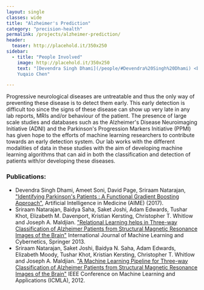 ```yaml
---
layout: single
classes: wide
title: "Alzheimer's Prediction"
category: "precision-health"
permalink: /projects/alzheimer-prediction/
header:
  teaser: http://placehold.it/350x250
sidebar:
  - title: "People Involved"
    image: http://placehold.it/350x250
    text: "[Devendra Singh Dhami](/people/#Devendra%20Singh%20Dhami) <br>
    Yuqaio Chen"

---
```



Progressive neurological diseases are untreatable and thus the only way of preventing these disease is to detect them early. This early detection is difficult too since the signs of these disease can show up very late in any lab reports, MRIs and/or behaviour of the patient. The presence of large scale studies and databases such as the Alzheimer's Disease Neuroimaging Initiative (ADNI) and the Parkinson's Progression Markers Initiative (PPMI) has given hope to the efforts of machine learning researchers to contribute towards an early detection system. Our lab works with the different modalities of data in these studies with the aim of developing machine learning algorithms that can aid in both the classification and detection of patients with/or developing these diseases.

### Publications:

* Devendra Singh Dhami, Ameet Soni, David Page, Sriraam Natarajan, ["Identifying Parkinson's Patients : A Functional Gradient Boosting Approach"](http://www.utdallas.edu/~devendra.dhami/Parkisnson_s_AIME_2017.pdf), Artificial Intelligence in Medicine (AIME) (2017).
* Sriraam Natarajan, Baidya Saha, Saket Joshi, Adam Edwards, Tushar Khot, Elizabeth M. Davenport, Kristian Kersting, Christopher T. Whitlow and Joseph A. Maldjian. ["Relational Learning helps in Three-way Classification of Alzheimer Patients from Structural Magnetic Resonance Images of the Brain"](http://utdallas.edu/~sriraam.natarajan/Papers/Alz_IJMLC.pdf) International Journal of Machine Learning and Cybernetics, Springer 2013.
* Sriraam Natarajan, Saket Joshi, Baidya N. Saha, Adam Edwards, Elizabeth Moody, Tushar Khot, Kristian Kersting, Christopher T. Whitlow and Joseph A. Maldjian. ["A Machine Learning Pipeline for Three-way Classification of Alzheimer Patients from Structural Magnetic Resonance Images of the Brain"](http://utdallas.edu/~sriraam.natarajan/Papers/ICMLA_335_Alzheimer.pdf) IEEE Conference on Machine Learning and Applications (ICMLA), 2012.
